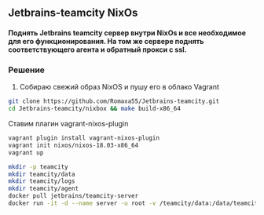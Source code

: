 ## Jetbrains-teamcity NixOs

#### Поднять Jetbrains teamcity сервер внутри NixOs и все необходимое для его функционирования. На том же сервере поднять соответствующего агента и обратный прокси с ssl.

### Решение
1) Собираю свежий образ NixOS и пушу его в облако Vagrant
```bash
git clone https://github.com/Romaxa55/Jetbrains-teamcity.git
cd Jetbrains-teamcity/nixbox && make build-x86_64
```

Ставим плагин vagrant-nixos-plugin
```bash
vagrant plugin install vagrant-nixos-plugin
vagrant init nixos/nixos-18.03-x86_64
vagrant up
```

```bash
mkdir -p teamcity
mkdir teamcity/data
mkdir teamcity/logs
mkdir teamcity/agent
docker pull jetbrains/teamcity-server
docker run -it -d --name server -u root -v /teamcity/data:/data/teamcity_server/datadir -v /teamcity/logs:/opt/teamcity/logs -p 8111:8111 jetbrains/teamcity-server
```